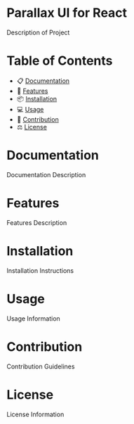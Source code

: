 # Parallax UI for React

Description of Project

# Table of Contents

- 📋 [Documentation](#documentation)
- 🚀 [Features](#features)
- 📦 [Installation](#installation)
- 💻 [Usage](#usage)
- 📝 [Contribution](#contribution)
- ⚖️ [License](#license)

# Documentation

Documentation Description

# Features

Features Description

# Installation

Installation Instructions

# Usage

Usage Information

# Contribution

Contribution Guidelines

# License

License Information
